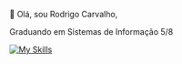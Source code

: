 👋 Olá, sou Rodrigo Carvalho,

Graduando em Sistemas de Informação 5/8

[![My Skills](https://skillicons.dev/icons?i=next,react,nodejs,python,ts)](https://skillicons.dev)
